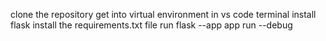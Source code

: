clone the repository
get into virtual environment in vs code terminal
install flask
install the requirements.txt file
run flask --app app run --debug
